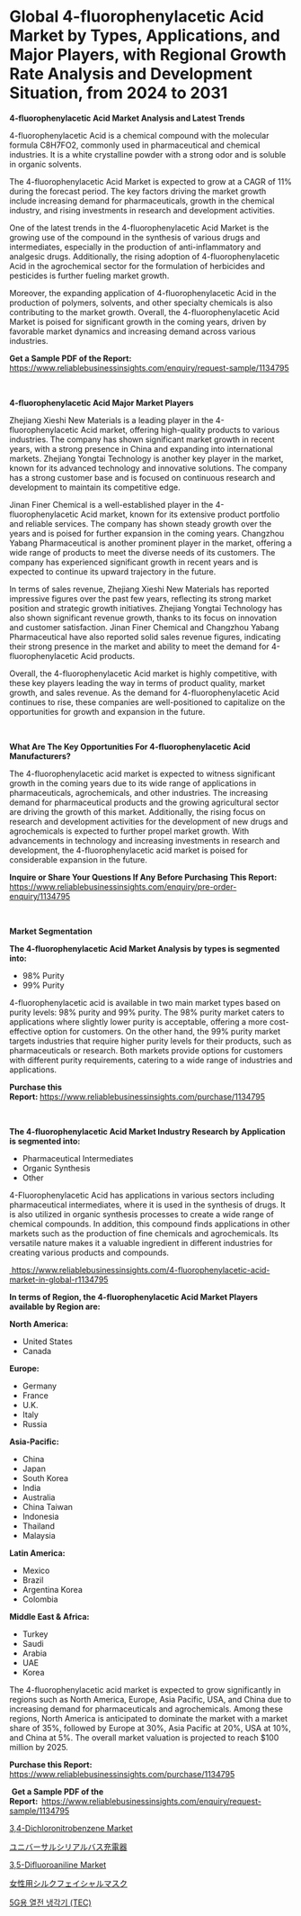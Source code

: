 <p><h1>Global 4-fluorophenylacetic Acid Market by Types, Applications, and Major Players, with Regional Growth Rate Analysis and Development Situation, from 2024 to 2031</h1></p><p><strong>4-fluorophenylacetic Acid Market Analysis and Latest Trends</strong></p>
<p><p>4-fluorophenylacetic Acid is a chemical compound with the molecular formula C8H7FO2, commonly used in pharmaceutical and chemical industries. It is a white crystalline powder with a strong odor and is soluble in organic solvents.</p><p>The 4-fluorophenylacetic Acid Market is expected to grow at a CAGR of 11% during the forecast period. The key factors driving the market growth include increasing demand for pharmaceuticals, growth in the chemical industry, and rising investments in research and development activities.</p><p>One of the latest trends in the 4-fluorophenylacetic Acid Market is the growing use of the compound in the synthesis of various drugs and intermediates, especially in the production of anti-inflammatory and analgesic drugs. Additionally, the rising adoption of 4-fluorophenylacetic Acid in the agrochemical sector for the formulation of herbicides and pesticides is further fueling market growth.</p><p>Moreover, the expanding application of 4-fluorophenylacetic Acid in the production of polymers, solvents, and other specialty chemicals is also contributing to the market growth. Overall, the 4-fluorophenylacetic Acid Market is poised for significant growth in the coming years, driven by favorable market dynamics and increasing demand across various industries.</p></p>
<p><strong>Get a Sample PDF of the Report:&nbsp;</strong> <a href="https://www.reliablebusinessinsights.com/enquiry/request-sample/1134795">https://www.reliablebusinessinsights.com/enquiry/request-sample/1134795</a></p>
<p>&nbsp;</p>
<p><strong>4-fluorophenylacetic Acid Major Market Players</strong></p>
<p><p>Zhejiang Xieshi New Materials is a leading player in the 4-fluorophenylacetic Acid market, offering high-quality products to various industries. The company has shown significant market growth in recent years, with a strong presence in China and expanding into international markets. Zhejiang Yongtai Technology is another key player in the market, known for its advanced technology and innovative solutions. The company has a strong customer base and is focused on continuous research and development to maintain its competitive edge.</p><p>Jinan Finer Chemical is a well-established player in the 4-fluorophenylacetic Acid market, known for its extensive product portfolio and reliable services. The company has shown steady growth over the years and is poised for further expansion in the coming years. Changzhou Yabang Pharmaceutical is another prominent player in the market, offering a wide range of products to meet the diverse needs of its customers. The company has experienced significant growth in recent years and is expected to continue its upward trajectory in the future.</p><p>In terms of sales revenue, Zhejiang Xieshi New Materials has reported impressive figures over the past few years, reflecting its strong market position and strategic growth initiatives. Zhejiang Yongtai Technology has also shown significant revenue growth, thanks to its focus on innovation and customer satisfaction. Jinan Finer Chemical and Changzhou Yabang Pharmaceutical have also reported solid sales revenue figures, indicating their strong presence in the market and ability to meet the demand for 4-fluorophenylacetic Acid products.</p><p>Overall, the 4-fluorophenylacetic Acid market is highly competitive, with these key players leading the way in terms of product quality, market growth, and sales revenue. As the demand for 4-fluorophenylacetic Acid continues to rise, these companies are well-positioned to capitalize on the opportunities for growth and expansion in the future.</p></p>
<p>&nbsp;</p>
<p><strong>What Are The Key Opportunities For 4-fluorophenylacetic Acid Manufacturers?</strong></p>
<p><p>The 4-fluorophenylacetic acid market is expected to witness significant growth in the coming years due to its wide range of applications in pharmaceuticals, agrochemicals, and other industries. The increasing demand for pharmaceutical products and the growing agricultural sector are driving the growth of this market. Additionally, the rising focus on research and development activities for the development of new drugs and agrochemicals is expected to further propel market growth. With advancements in technology and increasing investments in research and development, the 4-fluorophenylacetic acid market is poised for considerable expansion in the future.</p></p>
<p><strong>Inquire or Share Your Questions If Any Before Purchasing This Report:</strong> <a href="https://www.reliablebusinessinsights.com/enquiry/pre-order-enquiry/1134795">https://www.reliablebusinessinsights.com/enquiry/pre-order-enquiry/1134795</a></p>
<p>&nbsp;</p>
<p><strong>Market Segmentation</strong></p>
<p><strong>The 4-fluorophenylacetic Acid Market Analysis by types is segmented into:</strong></p>
<p><ul><li>98% Purity</li><li>99% Purity</li></ul></p>
<p><p>4-fluorophenylacetic acid is available in two main market types based on purity levels: 98% purity and 99% purity. The 98% purity market caters to applications where slightly lower purity is acceptable, offering a more cost-effective option for customers. On the other hand, the 99% purity market targets industries that require higher purity levels for their products, such as pharmaceuticals or research. Both markets provide options for customers with different purity requirements, catering to a wide range of industries and applications.</p></p>
<p><strong>Purchase this Report:&nbsp;</strong><a href="https://www.reliablebusinessinsights.com/purchase/1134795">https://www.reliablebusinessinsights.com/purchase/1134795</a></p>
<p>&nbsp;</p>
<p><strong>The 4-fluorophenylacetic Acid Market Industry Research by Application is segmented into:</strong></p>
<p><ul><li>Pharmaceutical Intermediates</li><li>Organic Synthesis</li><li>Other</li></ul></p>
<p><p>4-Fluorophenylacetic Acid has applications in various sectors including pharmaceutical intermediates, where it is used in the synthesis of drugs. It is also utilized in organic synthesis processes to create a wide range of chemical compounds. In addition, this compound finds applications in other markets such as the production of fine chemicals and agrochemicals. Its versatile nature makes it a valuable ingredient in different industries for creating various products and compounds.</p></p>
<p><a href="https://www.reliablebusinessinsights.com/4-fluorophenylacetic-acid-market-in-global-r1134795">&nbsp;https://www.reliablebusinessinsights.com/4-fluorophenylacetic-acid-market-in-global-r1134795</a></p>
<p><strong>In terms of Region, the 4-fluorophenylacetic Acid Market Players available by Region are:</strong></p>
<p>
    <p> <strong> North America: </strong>
        <ul>
            <li>United States</li>
            <li>Canada</li>
        </ul>
        </p> 
    <p> <strong> Europe: </strong>
        <ul>
            <li>Germany</li>
            <li>France</li>
            <li>U.K.</li>
            <li>Italy</li>
            <li>Russia</li>
        </ul>
        </p> 
    <p> <strong> Asia-Pacific: </strong>
        <ul>
            <li>China</li>
            <li>Japan</li>
            <li>South Korea</li>
            <li>India</li>
            <li>Australia</li>
            <li>China Taiwan</li>
            <li>Indonesia</li>
            <li>Thailand</li>
            <li>Malaysia</li>
        </ul>
        </p> 
    <p> <strong> Latin America: </strong>
        <ul>
            <li>Mexico</li>
            <li>Brazil</li>
            <li>Argentina Korea</li>
            <li>Colombia</li>
        </ul>
        </p> 
    <p> <strong> Middle East & Africa: </strong>
        <ul>
            <li>Turkey</li>
            <li>Saudi</li>
            <li>Arabia</li>
            <li>UAE</li>
            <li>Korea</li>
        </ul>
    </p>
    </p>
<p><p>The 4-fluorophenylacetic acid market is expected to grow significantly in regions such as North America, Europe, Asia Pacific, USA, and China due to increasing demand for pharmaceuticals and agrochemicals. Among these regions, North America is anticipated to dominate the market with a market share of 35%, followed by Europe at 30%, Asia Pacific at 20%, USA at 10%, and China at 5%. The overall market valuation is projected to reach $100 million by 2025.</p></p>
<p><strong>Purchase this Report: </strong><a href="https://www.reliablebusinessinsights.com/purchase/1134795">https://www.reliablebusinessinsights.com/purchase/1134795</a></p>
<p>&nbsp;<strong>Get a Sample PDF of the Report:&nbsp;&nbsp;</strong><a href="https://www.reliablebusinessinsights.com/enquiry/request-sample/1134795">https://www.reliablebusinessinsights.com/enquiry/request-sample/1134795</a></p>
<p><strong></strong></p>
<p><p><a href="https://github.com/kosella/Market-Research-Report-List-3/blob/main/34-dichloronitrobenzene-market.md">3,4-Dichloronitrobenzene Market</a></p><p><a href="https://github.com/zjkmgcs938405/Market-Research-Report-List-2/blob/main/9279598112513.md">ユニバーサルシリアルバス充電器</a></p><p><a href="https://github.com/nathandecarvalho/Market-Research-Report-List-3/blob/main/35-difluoroaniline-market.md">3,5-Difluoroaniline Market</a></p><p><a href="https://github.com/RandallRunte2023/Market-Research-Report-List-1/blob/main/6142181104310.md">女性用シルクフェイシャルマスク</a></p><p><a href="https://github.com/plelbej847484502/Market-Research-Report-List-2/blob/main/659260697822.md">5G용 열전 냉각기 (TEC)</a></p></p>